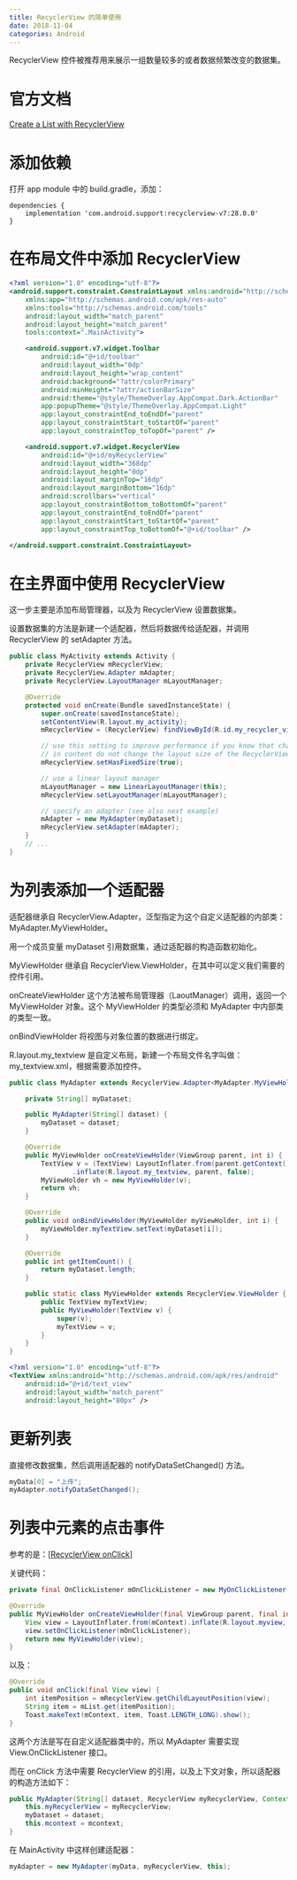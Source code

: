 ```yaml
---
title: RecyclerView 的简单使用
date: 2018-11-04
categories: Android
---
```


RecyclerView 控件被推荐用来展示一组数量较多的或者数据频繁改变的数据集。

<!--more-->

# 官方文档

[Create a List with RecyclerView](https://developer.android.com/guide/topics/ui/layout/recyclerview#select)



# 添加依赖

打开 app module 中的 build.gradle，添加：

```
dependencies {
    implementation 'com.android.support:recyclerview-v7:28.0.0'
}
```



# 在布局文件中添加 RecyclerView

```xml
<?xml version="1.0" encoding="utf-8"?>
<android.support.constraint.ConstraintLayout xmlns:android="http://schemas.android.com/apk/res/android"
    xmlns:app="http://schemas.android.com/apk/res-auto"
    xmlns:tools="http://schemas.android.com/tools"
    android:layout_width="match_parent"
    android:layout_height="match_parent"
    tools:context=".MainActivity">

    <android.support.v7.widget.Toolbar
        android:id="@+id/toolbar"
        android:layout_width="0dp"
        android:layout_height="wrap_content"
        android:background="?attr/colorPrimary"
        android:minHeight="?attr/actionBarSize"
        android:theme="@style/ThemeOverlay.AppCompat.Dark.ActionBar"
        app:popupTheme="@style/ThemeOverlay.AppCompat.Light"
        app:layout_constraintEnd_toEndOf="parent"
        app:layout_constraintStart_toStartOf="parent"
        app:layout_constraintTop_toTopOf="parent" />

    <android.support.v7.widget.RecyclerView
        android:id="@+id/myRecyclerView"
        android:layout_width="368dp"
        android:layout_height="0dp"
        android:layout_marginTop="16dp"
        android:layout_marginBottom="16dp"
        android:scrollbars="vertical"
        app:layout_constraintBottom_toBottomOf="parent"
        app:layout_constraintEnd_toEndOf="parent"
        app:layout_constraintStart_toStartOf="parent"
        app:layout_constraintTop_toBottomOf="@+id/toolbar" />

</android.support.constraint.ConstraintLayout>
```



# 在主界面中使用 RecyclerView

这一步主要是添加布局管理器，以及为 RecyclerView 设置数据集。

设置数据集的方法是新建一个适配器，然后将数据传给适配器，并调用 RecyclerView 的 setAdapter 方法。

```java
public class MyActivity extends Activity {
    private RecyclerView mRecyclerView;
    private RecyclerView.Adapter mAdapter;
    private RecyclerView.LayoutManager mLayoutManager;

    @Override
    protected void onCreate(Bundle savedInstanceState) {
        super.onCreate(savedInstanceState);
        setContentView(R.layout.my_activity);
        mRecyclerView = (RecyclerView) findViewById(R.id.my_recycler_view);

        // use this setting to improve performance if you know that changes
        // in content do not change the layout size of the RecyclerView
        mRecyclerView.setHasFixedSize(true);

        // use a linear layout manager
        mLayoutManager = new LinearLayoutManager(this);
        mRecyclerView.setLayoutManager(mLayoutManager);

        // specify an adapter (see also next example)
        mAdapter = new MyAdapter(myDataset);
        mRecyclerView.setAdapter(mAdapter);
    }
    // ...
}
```



# 为列表添加一个适配器

适配器继承自 RecyclerView.Adapter，泛型指定为这个自定义适配器的内部类：MyAdapter.MyViewHolder。

用一个成员变量 myDataset 引用数据集，通过适配器的构造函数初始化。

MyViewHolder 继承自 RecyclerView.ViewHolder，在其中可以定义我们需要的控件引用。

onCreateViewHolder 这个方法被布局管理器（LaoutManager）调用，返回一个 MyViewHolder 对象。这个 MyViewHolder 的类型必须和 MyAdapter 中内部类的类型一致。

onBindViewHolder 将视图与对象位置的数据进行绑定。

R.layout.my_textview 是自定义布局，新建一个布局文件名字叫做：my_textview.xml，根据需要添加控件。

```java
public class MyAdapter extends RecyclerView.Adapter<MyAdapter.MyViewHolder>{

    private String[] myDataset;

    public MyAdapter(String[] dataset) {
        myDataset = dataset;
    }

    @Override
    public MyViewHolder onCreateViewHolder(ViewGroup parent, int i) {
        TextView v = (TextView) LayoutInflater.from(parent.getContext())
                .inflate(R.layout.my_textview, parent, false);
        MyViewHolder vh = new MyViewHolder(v);
        return vh;
    }

    @Override
    public void onBindViewHolder(MyViewHolder myViewHolder, int i) {
        myViewHolder.myTextView.setText(myDataset[i]);
    }

    @Override
    public int getItemCount() {
        return myDataset.length;
    }

    public static class MyViewHolder extends RecyclerView.ViewHolder {
        public TextView myTextView;
        public MyViewHolder(TextView v) {
            super(v);
            myTextView = v;
        }
    }
}

```

```xml
<?xml version="1.0" encoding="utf-8"?>
<TextView xmlns:android="http://schemas.android.com/apk/res/android"
    android:id="@+id/text_view"
    android:layout_width="match_parent"
    android:layout_height="80px" />
```



# 更新列表

直接修改数据集，然后调用适配器的 notifyDataSetChanged() 方法。

```java
myData[0] = "上传";
myAdapter.notifyDataSetChanged();
```



# 列表中元素的点击事件

参考的是：[[RecyclerView onClick](https://stackoverflow.com/questions/24471109/recyclerview-onclick)]

关键代码：

```java
private final OnClickListener mOnClickListener = new MyOnClickListener();

@Override
public MyViewHolder onCreateViewHolder(final ViewGroup parent, final int viewType) {
    View view = LayoutInflater.from(mContext).inflate(R.layout.myview, parent, false);
    view.setOnClickListener(mOnClickListener);
    return new MyViewHolder(view);
}
```

以及：

```java
@Override
public void onClick(final View view) {
    int itemPosition = mRecyclerView.getChildLayoutPosition(view);
    String item = mList.get(itemPosition);
    Toast.makeText(mContext, item, Toast.LENGTH_LONG).show();
}
```

这两个方法是写在自定义适配器类中的，所以 MyAdapter 需要实现 View.OnClickListener 接口。

而在 onClick 方法中需要 RecyclerView 的引用，以及上下文对象，所以适配器的构造方法如下：

```java
public MyAdapter(String[] dataset, RecyclerView myRecyclerView, Context mcontext) {
    this.myRecyclerView = myRecyclerView;
    myDataset = dataset;
    this.mcontext = mcontext;
}
```

在 MainActivity 中这样创建适配器：

```java
myAdapter = new MyAdapter(myData, myRecyclerView, this);
```

